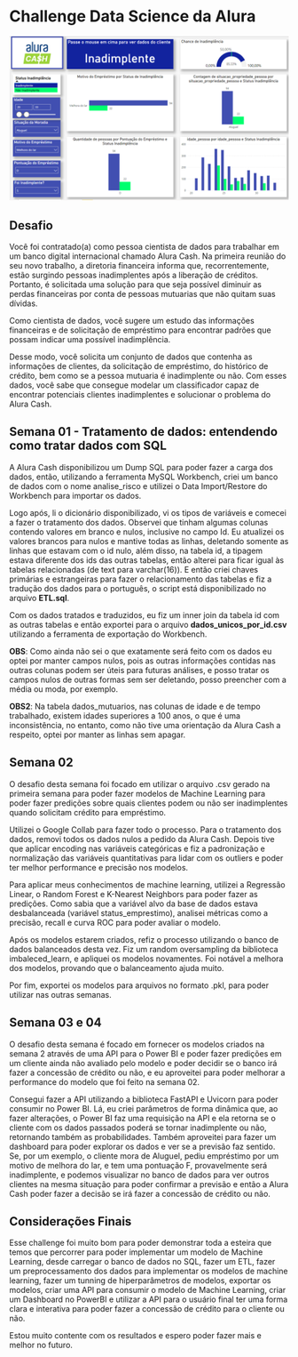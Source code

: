 # Challenge Data Science da Alura

![resultado_challenge](./alura_challenge.PNG)

## Desafio

Você foi contratado(a) como pessoa cientista de dados para trabalhar em um banco digital internacional chamado Alura Cash. Na primeira reunião do seu novo trabalho, a diretoria financeira informa que, recorrentemente, estão surgindo pessoas inadimplentes após a liberação de créditos. Portanto, é solicitada uma solução para que seja possível diminuir as perdas financeiras por conta de pessoas mutuarias que não quitam suas dívidas.

Como cientista de dados, você sugere um estudo das informações financeiras e de solicitação de empréstimo para encontrar padrões que possam indicar uma possível inadimplência.

Desse modo, você solicita um conjunto de dados que contenha as informações de clientes, da solicitação de empréstimo, do histórico de crédito, bem como se a pessoa mutuaria é inadimplente ou não. Com esses dados, você sabe que consegue modelar um classificador capaz de encontrar potenciais clientes inadimplentes e solucionar o problema do Alura Cash.

## Semana 01 - Tratamento de dados: entendendo como tratar dados com SQL

  A Alura Cash disponibilizou um Dump SQL para poder fazer a carga dos dados, então, utilizando a ferramenta MySQL Workbench, criei um banco de dados com o nome analise_risco e utilizei o Data Import/Restore do Workbench para importar os dados.
  
  Logo após, li o dicionário disponibilizado, vi os tipos de variáveis e comecei a fazer o tratamento dos dados. Observei que tinham algumas colunas contendo valores em branco e nulos, inclusive no campo Id. Eu atualizei os valores brancos para nulos e mantive todas as linhas, deletando somente as linhas que estavam com o id nulo, além disso, na tabela id, a tipagem estava diferente dos ids das outras tabelas, então alterei para ficar igual às tabelas relacionadas (de text para varchar(16)). E então criei chaves primárias e estrangeiras para fazer o relacionamento das tabelas e fiz a tradução dos dados para o português, o script está disponibilizado no arquivo **ETL.sql**.
  
  Com os dados tratados e traduzidos, eu fiz um inner join da tabela id com as outras tabelas e então exportei para o arquivo **dados_unicos_por_id.csv** utilizando a ferramenta de exportação do Workbench.
  
  **OBS**: Como ainda não sei o que exatamente será feito com os dados eu optei por manter campos nulos, pois as outras informações contidas nas outras colunas podem ser úteis para futuras análises, e posso tratar os campos nulos de outras formas sem ser deletando, posso preencher com a média ou moda, por exemplo.
  
  **OBS2**: Na tabela dados_mutuarios, nas colunas de idade e de tempo trabalhado, existem idades superiores a 100 anos, o que é uma inconsistência, no entanto, como não tive uma orientação da Alura Cash a respeito, optei por manter as linhas sem apagar.
  
  ## Semana 02 
  
  O desafio desta semana foi focado em utilizar o arquivo .csv gerado na primeira semana para poder fazer modelos de Machine Learning para poder fazer predições sobre quais clientes podem ou não ser inadimplentes quando solicitam crédito para empréstimo.
  
  Utilizei o Google Collab para fazer todo o processo. Para o tratamento dos dados, removi todos os dados nulos a pedido da Alura Cash. Depois tive que aplicar encoding nas variáveis categóricas e fiz a padronização e normalização das variáveis quantitativas para lidar com os outliers e poder ter melhor performance e precisão nos modelos.
  
  Para aplicar meus conhecimentos de machine learning, utilizei a Regressão Linear, o Random Forest e K-Nearest Neighbors para poder fazer as predições. Como sabia que a variável alvo da base de dados estava desbalanceada (variável status_emprestimo), analisei métricas como a precisão, recall e curva ROC para poder avaliar o modelo.
  
  Após os modelos estarem criados, refiz o processo utilizando o banco de dados balanceados desta vez. Fiz um random oversampling da biblioteca imbaleced_learn, e apliquei os modelos novamentes. Foi notável a melhora dos modelos, provando que o balanceamento ajuda muito.
  
  Por fim, exportei os modelos para arquivos no formato .pkl, para poder utilizar nas outras semanas.

  ## Semana 03 e 04

  O desafio desta semana é focado em fornecer os modelos criados na semana 2 através de uma API para o Power BI e poder fazer predições em um cliente ainda não avaliado pelo modelo e poder decidir se o banco irá fazer a concessão de crédito ou não, e eu aproveitei para poder melhorar a performance do modelo que foi feito na semana 02. 

  Consegui fazer a API utilizando a biblioteca FastAPI e Uvicorn para poder consumir no Power BI. Lá, eu criei parâmetros de forma dinâmica que, ao fazer alterações, o Power BI faz uma requisição na API e ela retorna se o cliente com os dados passados poderá se tornar inadimplente ou não, retornando também as probabilidades. Também aproveitei para fazer um dashboard para poder explorar os dados e ver se a previsão faz sentido. Se, por um exemplo, o cliente mora de Aluguel, pediu empréstimo por um motivo de melhora do lar, e tem uma pontuação F, provavelmente será inadimplente, e podemos visualizar no banco de dados para ver outros clientes na mesma situação para poder confirmar a previsão e então a Alura Cash poder fazer a decisão se irá fazer a concessão de crédito ou não.
  
  ## Considerações Finais
  
  Esse challenge foi muito bom para poder demonstrar toda a esteira que temos que percorrer para poder implementar um modelo de Machine Learning, desde carregar o banco de dados no SQL, fazer um ETL, fazer um preprocessamento dos dados para implementar os modelos de machine learning, fazer um tunning de hiperparâmetros de modelos, exportar os modelos, criar uma API para consumir o modelo de Machine Learning, criar um Dashboard no PowerBI e utilizar a API para o usuário final ter uma forma clara e interativa para poder fazer a concessão de crédito para o cliente ou não.
  
  Estou muito contente com os resultados e espero poder fazer mais e melhor no futuro.
